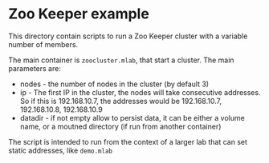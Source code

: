 Zoo Keeper example
==================

This directory contain scripts to run a Zoo Keeper cluster with a variable number of members.

The main container is `zoocluster.mlab`, that start a cluster.
The main parameters are:

* nodes - the number of nodes in the cluster (by default 3)
* ip - The first IP in the cluster, the nodes will take consecutive addresses.
  So if this is 192.168.10.7, the addresses would be 192.168.10.7, 192.168.10.8, 192.168.10.9
* datadir - if not empty allow to persist data, it can be either a volume name, or a moutned directory
  (if run from another container)

The script is intended to run from the context of a larger lab that can set static addresses, like `demo.mlab`
